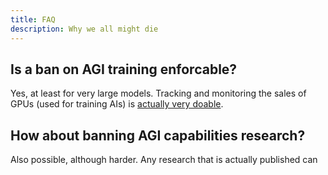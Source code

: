 ```yaml
---
title: FAQ
description: Why we all might die
---
```


## Is a ban on AGI training enforcable?

Yes, at least for very large models.
Tracking and monitoring the sales of GPUs (used for training AIs) is [actually very doable](https://arxiv.org/abs/2304.04123).

## How about banning AGI capabilities research?

Also possible, although harder.
Any research that is actually published can
